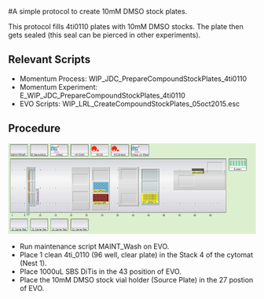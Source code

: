 #A simple protocol to create 10mM DMSO stock plates.

This protocol fills 4ti0110 plates with 10mM DMSO stocks. The plate then gets sealed (this seal can be pierced in other experiments). 

## Relevant Scripts
- Momentum Process: WIP_JDC_PrepareCompoundStockPlates_4ti0110
- Momentum Experiment: E_WIP_JDC_PrepareCompoundStockPlates_4ti0110
- EVO Scripts: WIP_LRL_CreateCompoundStockPlates_05oct2015.esc

## Procedure
![alt text](img/EVO_deck.png "EVO_deck.png")

- Run maintenance script MAINT_Wash on EVO.
- Place 1 clean 4ti_0110 (96 well, clear plate) in the Stack 4 of the cytomat (Nest 1). 
- Place 1000uL SBS DiTis in the 43 position of EVO.
- Place the 10mM DMSO stock vial holder (Source Plate) in the 27 postion of EVO. 

